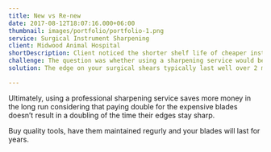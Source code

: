 ```yaml
---
title: New vs Re-new
date: 2017-08-12T18:07:16.000+06:00
thumbnail: images/portfolio/portfolio-1.png
service: Surgical Instrument Sharpening
client: Midwood Animal Hospital
shortDescription: Client noticed the shorter shelf life of cheaper instruments.
challenge: The question was whether using a sharpening service would be more cost effective compared to buying expensive tools.
solution: The edge on your surgical shears typically last well over 2 months with moderate to heavy use.

---
```

Ultimately, using a professional sharpening service saves more money in the long run considering that paying double for the expensive blades doesn’t result in a doubling of the time their edges stay sharp.

Buy quality tools, have them maintained regurly and your blades will last for years.